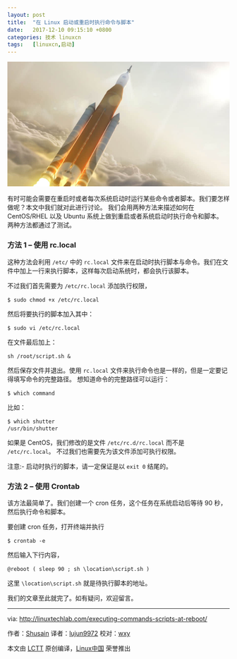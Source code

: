 ```yaml
---
layout: post
title:	"在 Linux 启动或重启时执行命令与脚本"
date:	2017-12-10 09:15:10 +0800 
categories:	技术 linuxcn 
tags:	[linuxcn,启动]
---
```



![](/Asserts/Images/album/201712/10/091506qvbncn11v37bs06c.jpg)


有时可能会需要在重启时或者每次系统启动时运行某些命令或者脚本。我们要怎样做呢？本文中我们就对此进行讨论。 我们会用两种方法来描述如何在 CentOS/RHEL 以及 Ubuntu 系统上做到重启或者系统启动时执行命令和脚本。 两种方法都通过了测试。


### 方法 1 – 使用 rc.local


这种方法会利用 `/etc/` 中的 `rc.local` 文件来在启动时执行脚本与命令。我们在文件中加上一行来执行脚本，这样每次启动系统时，都会执行该脚本。


不过我们首先需要为 `/etc/rc.local` 添加执行权限，



```
$ sudo chmod +x /etc/rc.local

```

然后将要执行的脚本加入其中：



```
$ sudo vi /etc/rc.local

```

在文件最后加上：



```
sh /root/script.sh &

```

然后保存文件并退出。使用 `rc.local` 文件来执行命令也是一样的，但是一定要记得填写命令的完整路径。 想知道命令的完整路径可以运行：



```
$ which command

```

比如：



```
$ which shutter
/usr/bin/shutter

```

如果是 CentOS，我们修改的是文件 `/etc/rc.d/rc.local` 而不是 `/etc/rc.local`。 不过我们也需要先为该文件添加可执行权限。


注意:- 启动时执行的脚本，请一定保证是以 `exit 0` 结尾的。


### 方法 2 – 使用 Crontab


该方法最简单了。我们创建一个 cron 任务，这个任务在系统启动后等待 90 秒，然后执行命令和脚本。


要创建 cron 任务，打开终端并执行



```
$ crontab -e

```

然后输入下行内容，



```
@reboot ( sleep 90 ; sh \location\script.sh )

```

这里 `\location\script.sh` 就是待执行脚本的地址。


我们的文章至此就完了。如有疑问，欢迎留言。




---


via: <http://linuxtechlab.com/executing-commands-scripts-at-reboot/>


作者：[Shusain](http://linuxtechlab.com/author/shsuain/) 译者：[lujun9972](https://github.com/lujun9972) 校对：[wxy](https://github.com/wxy)


本文由 [LCTT](https://github.com/LCTT/TranslateProject) 原创编译，[Linux中国](https://linux.cn/) 荣誉推出
